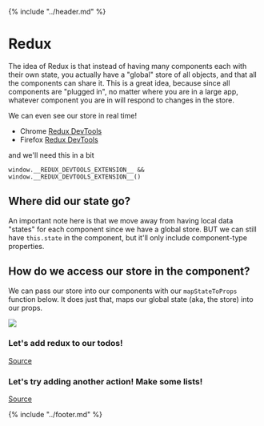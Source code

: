 {% include "../header.md" %}

# Redux
The idea of Redux is that instead of having many components each with their own state,
you actually have a "global" store of all objects, and that all the components
can share it. This is a great idea, because since all components are "plugged in",
no matter where you are in a large app, whatever component you are in will respond
to changes in the store.

We can even see our store in real time!
* Chrome [Redux DevTools](https://chrome.google.com/webstore/detail/redux-devtools/lmhkpmbekcpmknklioeibfkpmmfibljd)
* Firefox [Redux DevTools](https://addons.mozilla.org/en-US/firefox/addon/remotedev/)

and we'll need this in a bit

`window.__REDUX_DEVTOOLS_EXTENSION__ && window.__REDUX_DEVTOOLS_EXTENSION__()`

## Where did our state go?
An important note here is that we move away from having local data "states" for
each component since we have a global store. BUT we can still have `this.state`
in the component, but it'll only include component-type properties.

## How do we access our store in the component?
We can pass our store into our components with our `mapStateToProps` function below. It does
just that, maps our global state (aka, the store) into our props.

![](https://docs.google.com/drawings/d/e/2PACX-1vTOx0vrAD0P-KZDFIpGwkUN6erquPyQYdfgTNddxxnlWNHEpx0dpK1GcuTxcdpIspjSTivV_YfwDkOf/pub?w=960&h=720)

### Let's add redux to our todos!

[Source](https://github.com/AustinCodingAcademy/react-todo-app/blob/53845ab846b614d886bca14211e4daa399774fac/app.js)


### Let's try adding another action! Make some lists!

[Source](https://github.com/AustinCodingAcademy/react-todo-app/blob/5e9d92365f6199213fc2bd28a26fd668f4d27751/app.js)

{% include "../footer.md" %}

